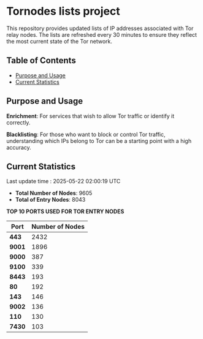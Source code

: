 # Tornodes lists project

This repository provides updated lists of IP addresses associated with Tor relay nodes. The lists are refreshed every 30 minutes to ensure they reflect the most current state of the Tor network.

## Table of Contents

- [Purpose and Usage](#purpose-and-usage)
- [Current Statistics](#current-statistics)


## Purpose and Usage

**Enrichment**: For services that wish to allow Tor traffic or identify it correctly.

**Blacklisting**: For those who want to block or control Tor traffic, understanding which IPs belong to Tor can be a starting point with a high accuracy.

## Current Statistics

Last update time : 2025-05-22 02:00:19 UTC

- **Total Number of Nodes**: 9605
- **Total of Entry Nodes**: 8043

**TOP 10 PORTS USED FOR TOR ENTRY NODES**

| **Port** | **Number of Nodes** |
|------|-----------------|
| **443**   | 2432  |
| **9001**   | 1896  |
| **9000**   | 387  |
| **9100**   | 339  |
| **8443**   | 193  |
| **80**   | 192  |
| **143**   | 146  |
| **9002**   | 136  |
| **110**   | 130  |
| **7430**   | 103  |

